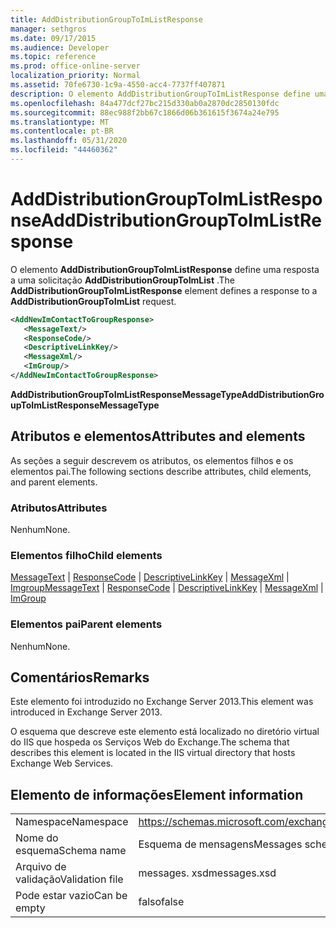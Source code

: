 ```yaml
---
title: AddDistributionGroupToImListResponse
manager: sethgros
ms.date: 09/17/2015
ms.audience: Developer
ms.topic: reference
ms.prod: office-online-server
localization_priority: Normal
ms.assetid: 70fe6730-1c9a-4550-acc4-7737ff407871
description: O elemento AddDistributionGroupToImListResponse define uma resposta a uma solicitação AddDistributionGroupToImList.
ms.openlocfilehash: 84a477dcf27bc215d330ab0a2870dc2850130fdc
ms.sourcegitcommit: 88ec988f2bb67c1866d06b361615f3674a24e795
ms.translationtype: MT
ms.contentlocale: pt-BR
ms.lasthandoff: 05/31/2020
ms.locfileid: "44460362"
---
```

# <a name="adddistributiongrouptoimlistresponse"></a><span data-ttu-id="00aa1-103">AddDistributionGroupToImListResponse</span><span class="sxs-lookup"><span data-stu-id="00aa1-103">AddDistributionGroupToImListResponse</span></span>

<span data-ttu-id="00aa1-104">O elemento **AddDistributionGroupToImListResponse** define uma resposta a uma solicitação **AddDistributionGroupToImList** .</span><span class="sxs-lookup"><span data-stu-id="00aa1-104">The **AddDistributionGroupToImListResponse** element defines a response to a **AddDistributionGroupToImList** request.</span></span> 
  
```XML
<AddNewImContactToGroupResponse>
   <MessageText/>
   <ResponseCode/>
   <DescriptiveLinkKey/>
   <MessageXml/>
   <ImGroup/>
</AddNewImContactToGroupResponse>
```

 <span data-ttu-id="00aa1-105">**AddDistributionGroupToImListResponseMessageType**</span><span class="sxs-lookup"><span data-stu-id="00aa1-105">**AddDistributionGroupToImListResponseMessageType**</span></span>
## <a name="attributes-and-elements"></a><span data-ttu-id="00aa1-106">Atributos e elementos</span><span class="sxs-lookup"><span data-stu-id="00aa1-106">Attributes and elements</span></span>

<span data-ttu-id="00aa1-107">As seções a seguir descrevem os atributos, os elementos filhos e os elementos pai.</span><span class="sxs-lookup"><span data-stu-id="00aa1-107">The following sections describe attributes, child elements, and parent elements.</span></span>
  
### <a name="attributes"></a><span data-ttu-id="00aa1-108">Atributos</span><span class="sxs-lookup"><span data-stu-id="00aa1-108">Attributes</span></span>

<span data-ttu-id="00aa1-109">Nenhum</span><span class="sxs-lookup"><span data-stu-id="00aa1-109">None.</span></span>
  
### <a name="child-elements"></a><span data-ttu-id="00aa1-110">Elementos filho</span><span class="sxs-lookup"><span data-stu-id="00aa1-110">Child elements</span></span>

<span data-ttu-id="00aa1-111">[MessageText](messagetext.md)  |  [ResponseCode](responsecode.md)  |  [DescriptiveLinkKey](descriptivelinkkey.md)  |  [MessageXml](messagexml.md)  |  [Imgroup](imgroup.md)</span><span class="sxs-lookup"><span data-stu-id="00aa1-111">[MessageText](messagetext.md) | [ResponseCode](responsecode.md) | [DescriptiveLinkKey](descriptivelinkkey.md) | [MessageXml](messagexml.md) | [ImGroup](imgroup.md)</span></span>
  
### <a name="parent-elements"></a><span data-ttu-id="00aa1-112">Elementos pai</span><span class="sxs-lookup"><span data-stu-id="00aa1-112">Parent elements</span></span>

<span data-ttu-id="00aa1-113">Nenhum</span><span class="sxs-lookup"><span data-stu-id="00aa1-113">None.</span></span>
  
## <a name="remarks"></a><span data-ttu-id="00aa1-114">Comentários</span><span class="sxs-lookup"><span data-stu-id="00aa1-114">Remarks</span></span>

<span data-ttu-id="00aa1-115">Este elemento foi introduzido no Exchange Server 2013.</span><span class="sxs-lookup"><span data-stu-id="00aa1-115">This element was introduced in Exchange Server 2013.</span></span>
  
<span data-ttu-id="00aa1-116">O esquema que descreve este elemento está localizado no diretório virtual do IIS que hospeda os Serviços Web do Exchange.</span><span class="sxs-lookup"><span data-stu-id="00aa1-116">The schema that describes this element is located in the IIS virtual directory that hosts Exchange Web Services.</span></span>
  
## <a name="element-information"></a><span data-ttu-id="00aa1-117">Elemento de informações</span><span class="sxs-lookup"><span data-stu-id="00aa1-117">Element information</span></span>

|||
|:-----|:-----|
|<span data-ttu-id="00aa1-118">Namespace</span><span class="sxs-lookup"><span data-stu-id="00aa1-118">Namespace</span></span>  <br/> |https://schemas.microsoft.com/exchange/services/2006/messages  <br/> |
|<span data-ttu-id="00aa1-119">Nome do esquema</span><span class="sxs-lookup"><span data-stu-id="00aa1-119">Schema name</span></span>  <br/> |<span data-ttu-id="00aa1-120">Esquema de mensagens</span><span class="sxs-lookup"><span data-stu-id="00aa1-120">Messages schema</span></span>  <br/> |
|<span data-ttu-id="00aa1-121">Arquivo de validação</span><span class="sxs-lookup"><span data-stu-id="00aa1-121">Validation file</span></span>  <br/> |<span data-ttu-id="00aa1-122">messages. xsd</span><span class="sxs-lookup"><span data-stu-id="00aa1-122">messages.xsd</span></span>  <br/> |
|<span data-ttu-id="00aa1-123">Pode estar vazio</span><span class="sxs-lookup"><span data-stu-id="00aa1-123">Can be empty</span></span>  <br/> |<span data-ttu-id="00aa1-124">falso</span><span class="sxs-lookup"><span data-stu-id="00aa1-124">false</span></span>  <br/> |
   

